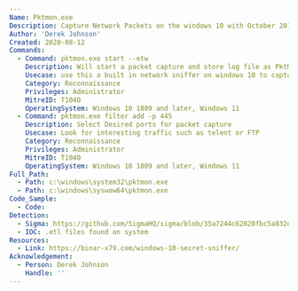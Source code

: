 ```yaml
---
Name: Pktmon.exe
Description: Capture Network Packets on the windows 10 with October 2018 Update or later.
Author: 'Derek Johnson'
Created: 2020-08-12
Commands:
  - Command: pktmon.exe start --etw
    Description: Will start a packet capture and store log file as PktMon.etl. Use pktmon.exe stop
    Usecase: use this a built in network sniffer on windows 10 to capture senstive traffic
    Category: Reconnaissance
    Privileges: Administrator
    MitreID: T1040
    OperatingSystem: Windows 10 1809 and later, Windows 11
  - Command: pktmon.exe filter add -p 445
    Description: Select Desired ports for packet capture
    Usecase: Look for interesting traffic such as telent or FTP
    Category: Reconnaissance
    Privileges: Administrator
    MitreID: T1040
    OperatingSystem: Windows 10 1809 and later, Windows 11
Full_Path:
  - Path: c:\windows\system32\pktmon.exe
  - Path: c:\windows\syswow64\pktmon.exe
Code_Sample:
  - Code:
Detection:
  - Sigma: https://github.com/SigmaHQ/sigma/blob/35a7244c62820fbc5a832e50b1e224ac3a1935da/rules/windows/process_creation/proc_creation_win_lolbin_pktmon.yml
  - IOC: .etl files found on system
Resources:
  - Link: https://binar-x79.com/windows-10-secret-sniffer/
Acknowledgement:
  - Person: Derek Johnson
    Handle: ''
---
```

